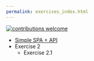 ```yaml
---
permalink: exercises_index.html
---
```




[![contributions welcome](https://img.shields.io/badge/contributions-welcome-brightgreen.svg?style=flat)](https://github.com/krosti/learn-nodejs/issues)



- [Simple SPA + API](exercises_api.html)
- Exercise 2
    - Exercise 2.1